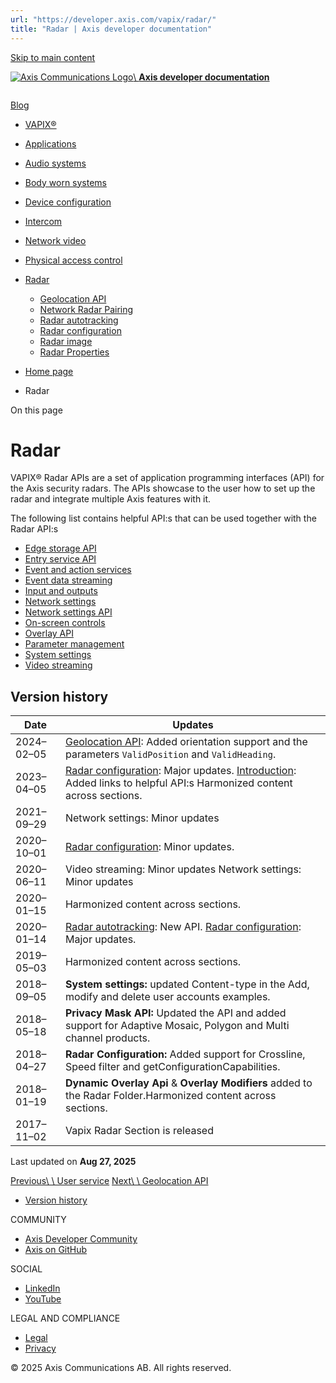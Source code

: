 ```yaml
---
url: "https://developer.axis.com/vapix/radar/"
title: "Radar | Axis developer documentation"
---
```


[Skip to main content](https://developer.axis.com/vapix/radar/#__docusaurus_skipToContent_fallback)

[![Axis Communications Logo](https://developer.axis.com/img/axis-logo.svg)\\
**Axis developer documentation**](https://developer.axis.com/)

```

```

[Blog](https://developer.axis.com/blog/)

- [VAPIX®](https://developer.axis.com/vapix/)
- [Applications](https://developer.axis.com/vapix/applications/)

- [Audio systems](https://developer.axis.com/vapix/audio-systems/)

- [Body worn systems](https://developer.axis.com/vapix/body-worn-systems/)
- [Device configuration](https://developer.axis.com/vapix/device-configuration/)

- [Intercom](https://developer.axis.com/vapix/intercom/)

- [Network video](https://developer.axis.com/vapix/network-video/)

- [Physical access control](https://developer.axis.com/vapix/physical-access-control/)

- [Radar](https://developer.axis.com/vapix/radar/)

  - [Geolocation API](https://developer.axis.com/vapix/radar/geolocation-api/)
  - [Network Radar Pairing](https://developer.axis.com/vapix/radar/network-radar-pairing/)
  - [Radar autotracking](https://developer.axis.com/vapix/radar/radar-autotracking/)
  - [Radar configuration](https://developer.axis.com/vapix/radar/radar-configuration/)
  - [Radar image](https://developer.axis.com/vapix/radar/radar-image/)
  - [Radar Properties](https://developer.axis.com/vapix/radar/radar-properties/)

- [Home page](https://developer.axis.com/)
- Radar

On this page

# Radar

VAPIX® Radar APIs are a set of application programming interfaces (API) for the Axis security radars. The APIs showcase to the user how to set up the radar and integrate multiple Axis features with it.

The following list contains helpful API:s that can be used together with the Radar API:s

- [Edge storage API](https://developer.axis.com/vapix/network-video/edge-storage-api/)
- [Entry service API](https://developer.axis.com/vapix/network-video/entry-service-api/)
- [Event and action services](https://developer.axis.com/vapix/network-video/event-and-action-services/)
- [Event data streaming](https://developer.axis.com/vapix/network-video/event-data-streaming/)
- [Input and outputs](https://developer.axis.com/vapix/network-video/input-and-outputs/)
- [Network settings](https://developer.axis.com/vapix/network-video/network-settings/)
- [Network settings API](https://developer.axis.com/vapix/network-video/network-settings-api/)
- [On-screen controls](https://developer.axis.com/vapix/network-video/on-screen-controls/)
- [Overlay API](https://developer.axis.com/vapix/network-video/overlay-api/)
- [Parameter management](https://developer.axis.com/vapix/network-video/parameter-management/)
- [System settings](https://developer.axis.com/vapix/network-video/system-settings/)
- [Video streaming](https://developer.axis.com/vapix/network-video/video-streaming/)

## Version history [​](https://developer.axis.com/vapix/radar/\#version-history "Direct link to Version history")

| Date | Updates |
| --- | --- |
| 2024–02–05 | [Geolocation API](https://developer.axis.com/vapix/radar/geolocation-api/): Added orientation support and the parameters `ValidPosition` and `ValidHeading`. |
| 2023–04–05 | [Radar configuration](https://developer.axis.com/vapix/radar/radar-configuration/): Major updates. [Introduction](https://developer.axis.com/vapix/radar/): Added links to helpful API:s Harmonized content across sections. |
| 2021–09–29 | Network settings: Minor updates |
| 2020–10–01 | [Radar configuration](https://developer.axis.com/vapix/radar/radar-configuration/): Minor updates. |
| 2020–06–11 | Video streaming: Minor updates Network settings: Minor updates |
| 2020–01–15 | Harmonized content across sections. |
| 2020–01–14 | [Radar autotracking](https://developer.axis.com/vapix/radar/radar-autotracking/): New API. [Radar configuration](https://developer.axis.com/vapix/radar/radar-configuration/): Major updates. |
| 2019–05–03 | Harmonized content across sections. |
| 2018–09–05 | **System settings:** updated Content-type in the Add, modify and delete user accounts examples. |
| 2018–05–18 | **Privacy Mask API:** Updated the API and added support for Adaptive Mosaic, Polygon and Multi channel products. |
| 2018–04–27 | **Radar Configuration:** Added support for Crossline, Speed filter and getConfigurationCapabilities. |
| 2018–01–19 | **Dynamic Overlay Api** & **Overlay Modifiers** added to the Radar Folder.Harmonized content across sections. |
| 2017–11–02 | Vapix Radar Section is released |

Last updated on **Aug 27, 2025**

[Previous\\
\\
User service](https://developer.axis.com/vapix/physical-access-control/user-service/) [Next\\
\\
Geolocation API](https://developer.axis.com/vapix/radar/geolocation-api/)

- [Version history](https://developer.axis.com/vapix/radar/#version-history)

COMMUNITY

- [Axis Developer Community](https://axis.com/developer-community)
- [Axis on GitHub](https://github.com/AxisCommunications)

SOCIAL

- [LinkedIn](https://www.linkedin.com/company/axis-communications)
- [YouTube](https://www.youtube.com/@AxisCommunications)

LEGAL AND COMPLIANCE

- [Legal](https://www.axis.com/legal)
- [Privacy](https://www.axis.com/privacy)

© 2025 Axis Communications AB. All rights reserved.